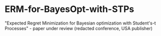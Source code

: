 # ERM-for-BayesOpt-with-STPs
"Expected Regret Minimization for Bayesian optimization with Student's-t Processes" - paper under review (redacted conference, USA publisher)
